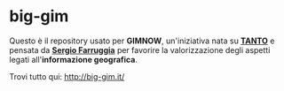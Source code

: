 # big-gim

Questo è il repository usato per **GIMNOW**, un'iniziativa nata su [**TANTO**](http://blog.spaziogis.it/) e pensata da [**Sergio Farruggia**](http://blog.spaziogis.it/author/sfarruggia/) per favorire la valorizzazione degli aspetti legati all'**informazione geografica**.

Trovi tutto qui: http://big-gim.it/
